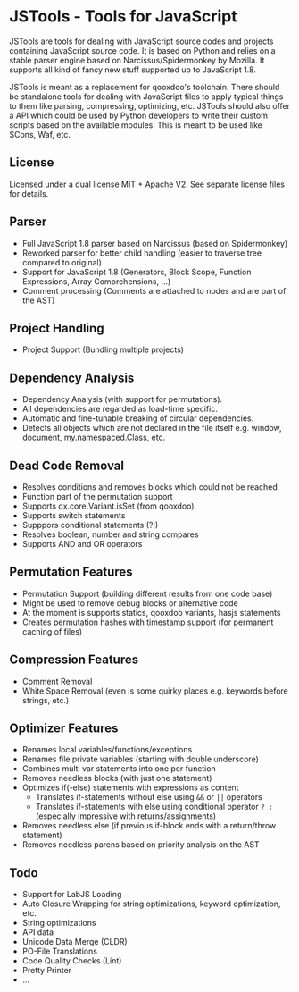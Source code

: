 JSTools - Tools for JavaScript
===============================

JSTools are tools for dealing with JavaScript source codes and projects containing JavaScript source code. It is based on Python and
relies on a stable parser engine based on Narcissus/Spidermonkey by Mozilla. It supports all kind of fancy new stuff supported
up to JavaScript 1.8.

JSTools is meant as a replacement for qooxdoo's toolchain. There should be standalone tools for dealing with JavaScript files to apply typical
things to them like parsing, compressing, optimizing, etc. JSTools should also offer a API which could be used by Python developers to write
their custom scripts based on the available modules. This is meant to be used like SCons, Waf, etc.

License
-------

Licensed under a dual license MIT + Apache V2. See separate license files for details.

Parser
------

- Full JavaScript 1.8 parser based on Narcissus (based on Spidermonkey)
- Reworked parser for better child handling (easier to traverse tree compared to original)
- Support for JavaScript 1.8 (Generators, Block Scope, Function Expressions, Array Comprehensions, ...)
- Comment processing (Comments are attached to nodes and are part of the AST)

Project Handling
----------------

- Project Support (Bundling multiple projects)

Dependency Analysis
-------------------

- Dependency Analysis (with support for permutations). 
- All dependencies are regarded as load-time specific.
- Automatic and fine-tunable breaking of circular dependencies.
- Detects all objects which are not declared in the file itself e.g. window, document, my.namespaced.Class, etc.

Dead Code Removal
-----------------

- Resolves conditions and removes blocks which could not be reached
- Function part of the permutation support
- Supports qx.core.Variant.isSet (from qooxdoo)
- Supports switch statements
- Supppors conditional statements (?:)
- Resolves boolean, number and string compares
- Supports AND and OR operators

Permutation Features
--------------------

- Permutation Support (building different results from one code base)
- Might be used to remove debug blocks or alternative code
- At the moment is supports statics, qooxdoo variants, hasjs statements
- Creates permutation hashes with timestamp support (for permanent caching of files)

Compression Features
--------------------

- Comment Removal
- White Space Removal (even is some quirky places e.g. keywords before strings, etc.)

Optimizer Features
------------------

- Renames local variables/functions/exceptions
- Renames file private variables (starting with double underscore)
- Combines multi var statements into one per function
- Removes needless blocks (with just one statement)
- Optimizes if(-else) statements with expressions as content
  - Translates if-statements without else using `&&` or `||` operators
  - Translates if-statements with else using conditional operator `? :` (especially impressive with returns/assignments)
- Removes needless else (if previous if-block ends with a return/throw statement)
- Removes needless parens based on priority analysis on the AST




Todo
----

- Support for LabJS Loading
- Auto Closure Wrapping for string optimizations, keyword optimization, etc.
- String optimizations
- API data
- Unicode Data Merge (CLDR)
- PO-File Translations
- Code Quality Checks (Lint)
- Pretty Printer
- ...
